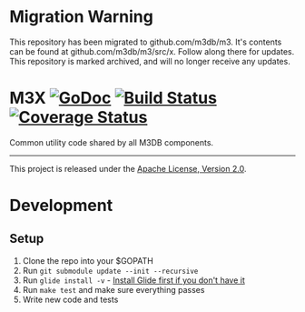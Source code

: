 Migration Warning
=================
This repository has been migrated to github.com/m3db/m3. It's contents can be found at github.com/m3db/m3/src/x. Follow along there for updates. This repository is marked archived, and will no longer receive any updates.

# M3X [![GoDoc][doc-img]][doc] [![Build Status][ci-img]][ci] [![Coverage Status][cov-img]][cov]

Common utility code shared by all M3DB components.

<hr>

This project is released under the [Apache License, Version 2.0](LICENSE).

[doc-img]: https://godoc.org/github.com/m3db/m3x?status.svg
[doc]: https://godoc.org/github.com/m3db/m3x
[ci-img]: https://travis-ci.org/m3db/m3x.svg?branch=master
[ci]: https://travis-ci.org/m3db/m3x
[cov-img]: https://coveralls.io/repos/m3db/m3x/badge.svg?branch=master&service=github
[cov]: https://coveralls.io/github/m3db/m3x?branch=master

# Development

## Setup

1. Clone the repo into your $GOPATH
2. Run `git submodule update --init --recursive`
3. Run `glide install -v` - [Install Glide first if you don't have it](https://github.com/Masterminds/glide)
4. Run `make test` and make sure everything passes
5. Write new code and tests
